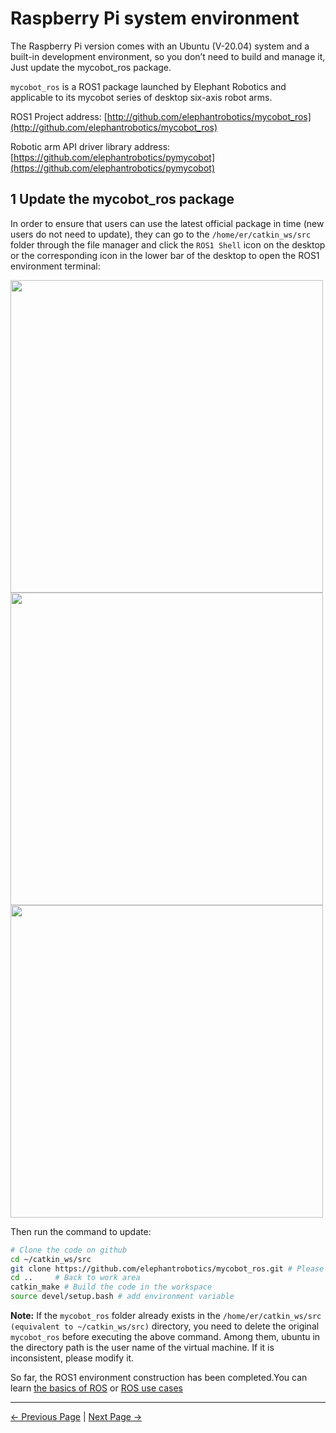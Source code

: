 # Raspberry Pi system environment

The Raspberry Pi version comes with an Ubuntu (V-20.04) system and a built-in development environment, so you don’t need to build and manage it, Just update the mycobot_ros package.

`mycobot_ros` is a ROS1 package launched by Elephant Robotics and applicable to its mycobot series of desktop six-axis robot arms.

ROS1 Project address: [http://github.com/elephantrobotics/mycobot_ros](http://github.com/elephantrobotics/mycobot_ros)

Robotic arm API driver library address: [https://github.com/elephantrobotics/pymycobot](https://github.com/elephantrobotics/pymycobot)

## 1 Update the mycobot_ros package

In order to ensure that users can use the latest official package in time (new users do not need to update), they can go to the `/home/er/catkin_ws/src` folder through the file manager and click the `ROS1 Shell` icon on the desktop or the corresponding icon in the lower bar of the desktop to open the ROS1 environment terminal:

<img src =../../../resources/11-ApplicationBaseROS/12.1.4-1.jpg
width ="500"  align = "center">
<img src =../../../resources/11-ApplicationBaseROS/12.1.4-2.jpg
width ="500"  align = "center">
<img src =../../../resources/11-ApplicationBaseROS/12.1.4-3.jpg
width ="500"  align = "center">

Then run the command to update:

```bash
# Clone the code on github
cd ~/catkin_ws/src
git clone https://github.com/elephantrobotics/mycobot_ros.git # Please check the attention section below before deciding whether to execute this command
cd ..     # Back to work area
catkin_make # Build the code in the workspace
source devel/setup.bash # add environment variable
```

**Note:** If the `mycobot_ros` folder already exists in the `/home/er/catkin_ws/src (equivalent to ~/catkin_ws/src)` directory, you need to delete the original `mycobot_ros` before executing the above command. Among them, ubuntu in the directory path is the user name of the virtual machine. If it is inconsistent, please modify it.

So far, the ROS1 environment construction has been completed.You can learn [the basics of ROS](11.1.2.2-ROS基础.md) or [ROS use cases](11.1.2.4-基础功能.md)

---

[← Previous Page](../11.1.2-PI.md) | [Next Page →](11.1.2.2-ROS基础.md)